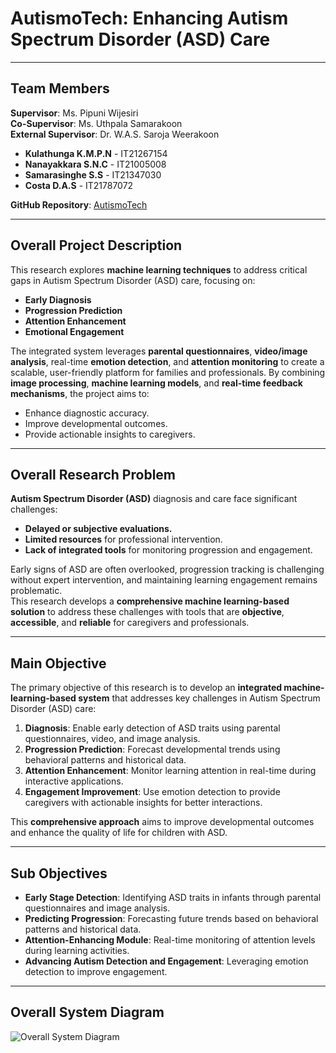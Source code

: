 # **AutismoTech: Enhancing Autism Spectrum Disorder (ASD) Care**  

---

## **Team Members**  
**Supervisor**: Ms. Pipuni Wijesiri  
**Co-Supervisor**: Ms. Uthpala Samarakoon  
**External Supervisor**: Dr. W.A.S. Saroja Weerakoon  

- **Kulathunga K.M.P.N** - IT21267154  
- **Nanayakkara S.N.C** - IT21005008  
- **Samarasinghe S.S** - IT21347030  
- **Costa D.A.S** - IT21787072  

**GitHub Repository**: [AutismoTech](https://github.com/PavithNimantha/AutismoTech/)  

---

## **Overall Project Description**  
This research explores **machine learning techniques** to address critical gaps in Autism Spectrum Disorder (ASD) care, focusing on:  
- **Early Diagnosis**  
- **Progression Prediction**  
- **Attention Enhancement**  
- **Emotional Engagement**  

The integrated system leverages **parental questionnaires**, **video/image analysis**, real-time **emotion detection**, and **attention monitoring** to create a scalable, user-friendly platform for families and professionals. By combining **image processing**, **machine learning models**, and **real-time feedback mechanisms**, the project aims to:  
- Enhance diagnostic accuracy.  
- Improve developmental outcomes.  
- Provide actionable insights to caregivers.

---

## **Overall Research Problem**  
**Autism Spectrum Disorder (ASD)** diagnosis and care face significant challenges:  
- **Delayed or subjective evaluations.**  
- **Limited resources** for professional intervention.  
- **Lack of integrated tools** for monitoring progression and engagement.  

Early signs of ASD are often overlooked, progression tracking is challenging without expert intervention, and maintaining learning engagement remains problematic.  
This research develops a **comprehensive machine learning-based solution** to address these challenges with tools that are **objective**, **accessible**, and **reliable** for caregivers and professionals.

---

## **Main Objective**  
The primary objective of this research is to develop an **integrated machine-learning-based system** that addresses key challenges in Autism Spectrum Disorder (ASD) care:  
1. **Diagnosis**: Enable early detection of ASD traits using parental questionnaires, video, and image analysis.  
2. **Progression Prediction**: Forecast developmental trends using behavioral patterns and historical data.  
3. **Attention Enhancement**: Monitor learning attention in real-time during interactive applications.  
4. **Engagement Improvement**: Use emotion detection to provide caregivers with actionable insights for better interactions.  

This **comprehensive approach** aims to improve developmental outcomes and enhance the quality of life for children with ASD.  

---

## **Sub Objectives**  
- **Early Stage Detection**: Identifying ASD traits in infants through parental questionnaires and image analysis.  
- **Predicting Progression**: Forecasting future trends based on behavioral patterns and historical data.  
- **Attention-Enhancing Module**: Real-time monitoring of attention levels during learning activities.  
- **Advancing Autism Detection and Engagement**: Leveraging emotion detection to improve engagement.  

---

## **Overall System Diagram**  
![Overall System Diagram]()  
